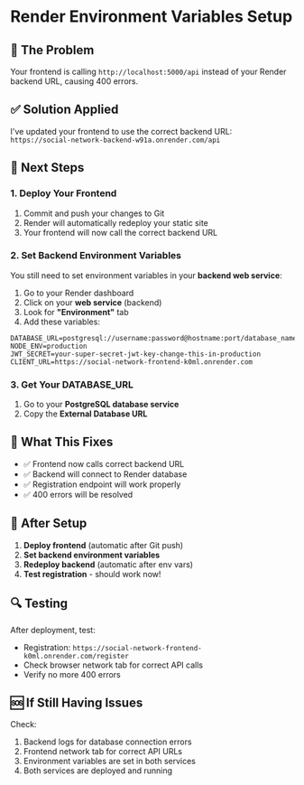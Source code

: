 # Render Environment Variables Setup

## 🚨 The Problem
Your frontend is calling `http://localhost:5000/api` instead of your Render backend URL, causing 400 errors.

## ✅ Solution Applied
I've updated your frontend to use the correct backend URL: `https://social-network-backend-w91a.onrender.com/api`

## 🔧 Next Steps

### 1. Deploy Your Frontend
1. Commit and push your changes to Git
2. Render will automatically redeploy your static site
3. Your frontend will now call the correct backend URL

### 2. Set Backend Environment Variables
You still need to set environment variables in your **backend web service**:

1. Go to your Render dashboard
2. Click on your **web service** (backend)
3. Look for **"Environment"** tab
4. Add these variables:

```
DATABASE_URL=postgresql://username:password@hostname:port/database_name
NODE_ENV=production
JWT_SECRET=your-super-secret-jwt-key-change-this-in-production
CLIENT_URL=https://social-network-frontend-k0ml.onrender.com
```

### 3. Get Your DATABASE_URL
1. Go to your **PostgreSQL database service**
2. Copy the **External Database URL**

## 🎯 What This Fixes

- ✅ Frontend now calls correct backend URL
- ✅ Backend will connect to Render database
- ✅ Registration endpoint will work properly
- ✅ 400 errors will be resolved

## 🚀 After Setup

1. **Deploy frontend** (automatic after Git push)
2. **Set backend environment variables**
3. **Redeploy backend** (automatic after env vars)
4. **Test registration** - should work now!

## 🔍 Testing

After deployment, test:
- Registration: `https://social-network-frontend-k0ml.onrender.com/register`
- Check browser network tab for correct API calls
- Verify no more 400 errors

## 🆘 If Still Having Issues

Check:
1. Backend logs for database connection errors
2. Frontend network tab for correct API URLs
3. Environment variables are set in both services
4. Both services are deployed and running
